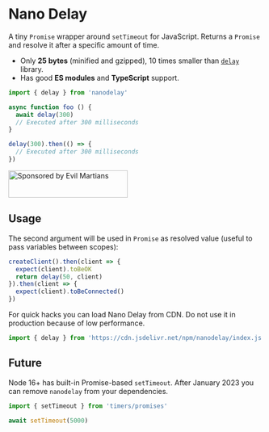 # Nano Delay

A tiny `Promise` wrapper around `setTimeout` for JavaScript.
Returns a `Promise` and resolve it after a specific amount of time.

* Only **25 bytes** (minified and gzipped),
  10 times smaller than [`delay`] library.
* Has good **ES modules** and **TypeScript** support.

```js
import { delay } from 'nanodelay'

async function foo () {
  await delay(300)
  // Executed after 300 milliseconds
}

delay(300).then(() => {
  // Executed after 300 milliseconds
})
```

[`delay`]: https://github.com/sindresorhus/delay

<a href="https://evilmartians.com/?utm_source=nanodelay">
  <img src="https://evilmartians.com/badges/sponsored-by-evil-martians.svg"
       alt="Sponsored by Evil Martians" width="236" height="54">
</a>


## Usage

The second argument will be used in `Promise` as resolved value
(useful to pass variables between scopes):

```js
createClient().then(client => {
  expect(client).toBeOK
  return delay(50, client)
}).then(client => {
  expect(client).toBeConnected()
})
```

For quick hacks you can load Nano Delay from CDN. Do not use it in production because of low performance.

```js
import { delay } from 'https://cdn.jsdelivr.net/npm/nanodelay/index.js'
```


## Future

Node 16+ has built-in Promise-based `setTimeout`. After January 2023
you can remove `nanodelay` from your dependencies.

```js
import { setTimeout } from 'timers/promises'

await setTimeout(5000)
```
